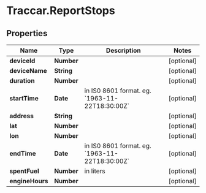 # Traccar.ReportStops

## Properties
Name | Type | Description | Notes
------------ | ------------- | ------------- | -------------
**deviceId** | **Number** |  | [optional] 
**deviceName** | **String** |  | [optional] 
**duration** | **Number** |  | [optional] 
**startTime** | **Date** | in IS0 8601 format. eg. &#x60;1963-11-22T18:30:00Z&#x60; | [optional] 
**address** | **String** |  | [optional] 
**lat** | **Number** |  | [optional] 
**lon** | **Number** |  | [optional] 
**endTime** | **Date** | in IS0 8601 format. eg. &#x60;1963-11-22T18:30:00Z&#x60; | [optional] 
**spentFuel** | **Number** | in liters | [optional] 
**engineHours** | **Number** |  | [optional] 


